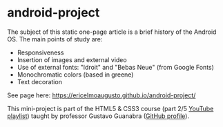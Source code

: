 # android-project
The subject of this static one-page article is a brief history of the Android OS. The main points of study are:
- Responsiveness
- Insertion of images and external video
- Use of external fonts: "Idroit" and "Bebas Neue" (from Google Fonts)
- Monochromatic colors (based in greene)
- Text decoration

See page here: https://ericelmoaugusto.github.io/android-project/

This mini-project is part of the HTML5 & CSS3 course (part 2/5 <a href="https://www.youtube.com/playlist?list=PLHz_AreHm4dlUpEXkY1AyVLQGcpSgVF8s">YouTube playlist</a>) taught by professor Gustavo Guanabra (<a href="https://github.com/gustavoguanabara">GitHub profile</a>).